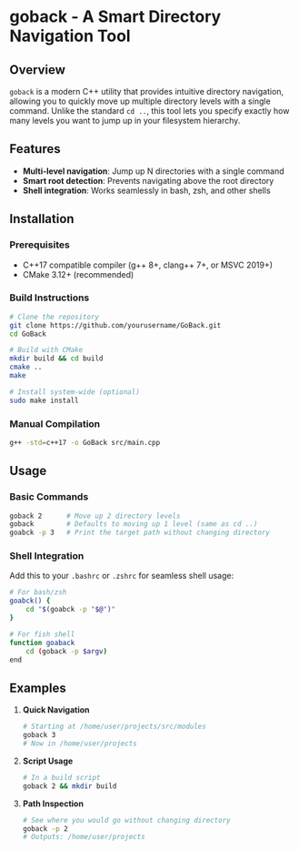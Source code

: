# goback - A Smart Directory Navigation Tool

## Overview
`goback` is a modern C++ utility that provides intuitive directory navigation, allowing you to quickly move up multiple directory levels with a single command. Unlike the standard `cd ..`, this tool lets you specify exactly how many levels you want to jump up in your filesystem hierarchy.

## Features

- **Multi-level navigation**: Jump up N directories with a single command
- **Smart root detection**: Prevents navigating above the root directory
- **Shell integration**: Works seamlessly in bash, zsh, and other shells

## Installation

### Prerequisites
- C++17 compatible compiler (g++ 8+, clang++ 7+, or MSVC 2019+)
- CMake 3.12+ (recommended)

### Build Instructions

```bash
# Clone the repository
git clone https://github.com/yourusername/GoBack.git
cd GoBack

# Build with CMake
mkdir build && cd build
cmake ..
make

# Install system-wide (optional)
sudo make install
```

### Manual Compilation
```bash
g++ -std=c++17 -o GoBack src/main.cpp
```

## Usage

### Basic Commands
```bash
goback 2      # Move up 2 directory levels
goback        # Defaults to moving up 1 level (same as cd ..)
goabck -p 3   # Print the target path without changing directory
```

### Shell Integration
Add this to your `.bashrc` or `.zshrc` for seamless shell usage:
```bash
# For bash/zsh
goabck() {
    cd "$(goabck -p "$@")"
}

# For fish shell
function goaback
    cd (goback -p $argv)
end
```

## Examples

1. **Quick Navigation**
   ```bash
   # Starting at /home/user/projects/src/modules
   goback 3
   # Now in /home/user/projects
   ```

2. **Script Usage**
   ```bash
   # In a build script
   goback 2 && mkdir build
   ```

3. **Path Inspection**
   ```bash
   # See where you would go without changing directory
   goback -p 2
   # Outputs: /home/user/projects
   ```
